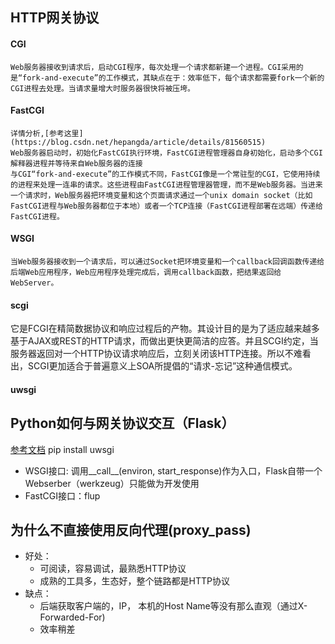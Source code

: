 ## HTTP网关协议
#### CGI
    Web服务器接收到请求后，启动CGI程序，每次处理一个请求都新建一个进程。CGI采用的是“fork-and-execute”的工作模式，其缺点在于：效率低下，每个请求都需要fork一个新的CGI进程去处理。当请求量增大时服务器很快将被压垮。
#### FastCGI
    详情分析,[参考这里](https://blog.csdn.net/hepangda/article/details/81560515)
    Web服务器启动时，初始化FastCGI执行环境，FastCGI进程管理器自身初始化，启动多个CGI解释器进程并等待来自Web服务器的连接
    与CGI“fork-and-execute”的工作模式不同，FastCGI像是一个常驻型的CGI，它使用持续的进程来处理一连串的请求。这些进程由FastCGI进程管理器管理，而不是Web服务器。当进来一个请求时，Web服务器把环境变量和这个页面请求通过一个unix domain socket（比如FastCGI进程与Web服务器都位于本地）或者一个TCP连接（FastCGI进程部署在远端）传递给FastCGI进程。
#### WSGI
    当Web服务器接收到一个请求后，可以通过Socket把环境变量和一个callback回调函数传递给后端Web应用程序，Web应用程序处理完成后，调用callback函数，把结果返回给WebServer。
#### scgi
它是FCGI在精简数据协议和响应过程后的产物。其设计目的是为了适应越来越多基于AJAX或REST的HTTP请求，而做出更快更简洁的应答。并且SCGI约定，当服务器返回对一个HTTP协议请求响应后，立刻关闭该HTTP连接。所以不难看出，SCGI更加适合于普遍意义上SOA所提倡的“请求-忘记”这种通信模式。
#### uwsgi
## Python如何与网关协议交互（Flask）
[参考文档](http://uwsgi-docs.readthedocs.io/en/latest/index.html)
pip install uwsgi
- WSGI接口: 调用__call__(environ, start_response)作为入口，Flask自带一个Webserber（werkzeug）只能做为开发使用
- FastCGI接口：flup
## 为什么不直接使用反向代理(proxy_pass)
- 好处：
    - 可阅读，容易调试，最熟悉HTTP协议
    - 成熟的工具多，生态好，整个链路都是HTTP协议
- 缺点：
    - 后端获取客户端的，IP， 本机的Host Name等没有那么直观（通过X-Forwarded-For)
    - 效率稍差